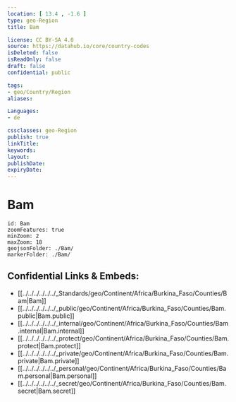 ```yaml
---
location: [ 13.4 , -1.6 ] 
type: geo-Region
title: Bam

license: CC BY-SA 4.0
source: https://datahub.io/core/country-codes
isDeleted: false
isReadOnly: false
draft: false
confidential: public

tags:
- geo/Country/Region
aliases:

Languages:
- de

cssclasses: geo-Region
publish: true
linkTitle: 
keywords: 
layout: 
publishDate: 
expiryDate: 
---
```


# Bam

```leaflet
id: Bam
zoomFeatures: true 
minZoom: 2 
maxZoom: 18
geojsonFolder: ./Bam/
markerFolder: ./Bam/
```


## Confidential Links & Embeds: 
- [[../../../../../../_Standards/geo/Continent/Africa/Burkina_Faso/Counties/Bam|Bam]] 
- [[../../../../../../_public/geo/Continent/Africa/Burkina_Faso/Counties/Bam.public|Bam.public]] 
- [[../../../../../../_internal/geo/Continent/Africa/Burkina_Faso/Counties/Bam.internal|Bam.internal]] 
- [[../../../../../../_protect/geo/Continent/Africa/Burkina_Faso/Counties/Bam.protect|Bam.protect]] 
- [[../../../../../../_private/geo/Continent/Africa/Burkina_Faso/Counties/Bam.private|Bam.private]] 
- [[../../../../../../_personal/geo/Continent/Africa/Burkina_Faso/Counties/Bam.personal|Bam.personal]] 
- [[../../../../../../_secret/geo/Continent/Africa/Burkina_Faso/Counties/Bam.secret|Bam.secret]] 

